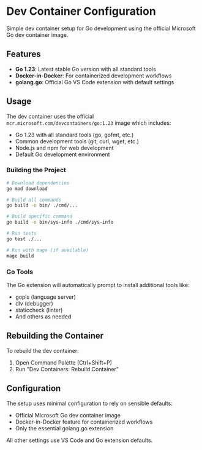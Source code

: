 # Dev Container Configuration

Simple dev container setup for Go development using the official Microsoft Go dev container image.

## Features

- **Go 1.23**: Latest stable Go version with all standard tools
- **Docker-in-Docker**: For containerized development workflows
- **golang.go**: Official Go VS Code extension with default settings

## Usage

The dev container uses the official `mcr.microsoft.com/devcontainers/go:1.23` image which includes:
- Go 1.23 with all standard tools (go, gofmt, etc.)
- Common development tools (git, curl, wget, etc.)
- Node.js and npm for web development
- Default Go development environment

### Building the Project
```bash
# Download dependencies
go mod download

# Build all commands
go build -o bin/ ./cmd/...

# Build specific command
go build -o bin/sys-info ./cmd/sys-info

# Run tests
go test ./...

# Run with mage (if available)
mage build
```

### Go Tools
The Go extension will automatically prompt to install additional tools like:
- gopls (language server)
- dlv (debugger)
- staticcheck (linter)
- And others as needed

## Rebuilding the Container

To rebuild the dev container:
1. Open Command Palette (Ctrl+Shift+P)
2. Run "Dev Containers: Rebuild Container"

## Configuration

The setup uses minimal configuration to rely on sensible defaults:
- Official Microsoft Go dev container image
- Docker-in-Docker feature for containerized workflows
- Only the essential golang.go extension

All other settings use VS Code and Go extension defaults.